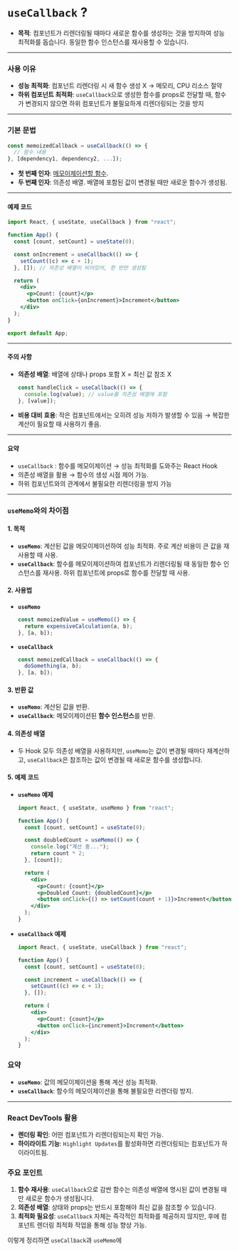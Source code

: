 # `useCallback` ?

- **목적**: 컴포넌트가 리렌더링될 때마다 새로운 함수를 생성하는 것을 방지하여 성능 최적화를 돕습니다. 동일한 함수 인스턴스를 재사용할 수 있습니다.

---

### 사용 이유

- **성능 최적화**: 컴포넌트 리렌더링 시 새 함수 생성 X → 메모리, CPU 리소스 절약
- **하위 컴포넌트 최적화**: `useCallback`으로 생성한 함수를 props로 전달할 때, 함수가 변경되지 않으면 하위 컴포넌트가 불필요하게 리렌더링되는 것을 방지

---

### 기본 문법

```jsx
const memoizedCallback = useCallback(() => {
  // 함수 내용
}, [dependency1, dependency2, ...]);
```

- **첫 번째 인자**: <u>메모이제이션할 함수</u>.
- **두 번째 인자**: 의존성 배열. 배열에 포함된 값이 변경될 때만 새로운 함수가 생성됨.

---

#### 예제 코드

```jsx
import React, { useState, useCallback } from "react";

function App() {
  const [count, setCount] = useState(0);

  const onIncrement = useCallback(() => {
    setCount((c) => c + 1);
  }, []); // 의존성 배열이 비어있어, 한 번만 생성됨

  return (
    <div>
      <p>Count: {count}</p>
      <button onClick={onIncrement}>Increment</button>
    </div>
  );
}

export default App;
```

---

#### 주의 사항

- **의존성 배열**: 배열에 상태나 props 포함 X = 최신 값 참조 X

  ```jsx
  const handleClick = useCallback(() => {
    console.log(value); // value를 의존성 배열에 포함
  }, [value]);
  ```

- **비용 대비 효용**: 작은 컴포넌트에서는 오히려 성능 저하가 발생할 수 있음
  → 복잡한 계산이 필요할 때 사용하기 좋음.

---

#### 요약

- `useCallback` : 함수를 메모이제이션 → 성능 최적화를 도와주는 React Hook
- 의존성 배열을 활용 → 함수의 생성 시점 제어 가능.
- 하위 컴포넌트와의 관계에서 불필요한 리렌더링을 방지 가능

---

### `useMemo`와의 차이점

#### 1. 목적

- **`useMemo`**: 계산된 값을 메모이제이션하여 성능 최적화. 주로 계산 비용이 큰 값을 재사용할 때 사용.
- **`useCallback`**: 함수를 메모이제이션하여 컴포넌트가 리렌더링될 때 동일한 함수 인스턴스를 재사용. 하위 컴포넌트에 props로 함수를 전달할 때 사용.

#### 2. 사용법

- **`useMemo`**

  ```jsx
  const memoizedValue = useMemo(() => {
    return expensiveCalculation(a, b);
  }, [a, b]);
  ```

- **`useCallback`**

  ```jsx
  const memoizedCallback = useCallback(() => {
    doSomething(a, b);
  }, [a, b]);
  ```

#### 3. 반환 값

- **`useMemo`**: 계산된 값을 반환.
- **`useCallback`**: 메모이제이션된 **함수 인스턴스**를 반환.

#### 4. 의존성 배열

- 두 Hook 모두 의존성 배열을 사용하지만, `useMemo`는 값이 변경될 때마다 재계산하고, `useCallback`은 참조하는 값이 변경될 때 새로운 함수를 생성합니다.

#### 5. 예제 코드

- **`useMemo` 예제**

  ```jsx
  import React, { useState, useMemo } from "react";

  function App() {
    const [count, setCount] = useState(0);

    const doubledCount = useMemo(() => {
      console.log("계산 중...");
      return count * 2;
    }, [count]);

    return (
      <div>
        <p>Count: {count}</p>
        <p>Doubled Count: {doubledCount}</p>
        <button onClick={() => setCount(count + 1)}>Increment</button>
      </div>
    );
  }
  ```

- **`useCallback` 예제**

  ```jsx
  import React, { useState, useCallback } from "react";

  function App() {
    const [count, setCount] = useState(0);

    const increment = useCallback(() => {
      setCount((c) => c + 1);
    }, []);

    return (
      <div>
        <p>Count: {count}</p>
        <button onClick={increment}>Increment</button>
      </div>
    );
  }
  ```

### 요약

- **`useMemo`**: 값의 메모이제이션을 통해 계산 성능 최적화.
- **`useCallback`**: 함수의 메모이제이션을 통해 불필요한 리렌더링 방지.

---

### React DevTools 활용

- **렌더링 확인**: 어떤 컴포넌트가 리렌더링되는지 확인 가능.
- **하이라이트 기능**: `Highlight Updates`를 활성화하면 리렌더링되는 컴포넌트가 하이라이트됨.

### 주요 포인트

1. **함수 재사용**: `useCallback`으로 감싼 함수는 의존성 배열에 명시된 값이 변경될 때만 새로운 함수가 생성됩니다.
2. **의존성 배열**: 상태와 props는 반드시 포함해야 최신 값을 참조할 수 있습니다.
3. **최적화 필요성**: `useCallback` 자체는 즉각적인 최적화를 제공하지 않지만, 후에 컴포넌트 렌더링 최적화 작업을 통해 성능 향상 가능.

이렇게 정리하면 `useCallback`과 `useMemo`에
